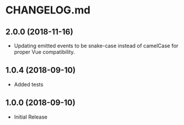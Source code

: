 # CHANGELOG.md

## 2.0.0 (2018-11-16)

- Updating emitted events to be snake-case instead of camelCase for proper Vue compatibility.

## 1.0.4 (2018-09-10)

- Added tests

## 1.0.0 (2018-09-10)

- Initial Release